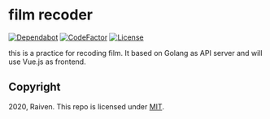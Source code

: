# film recoder

[![Dependabot](https://api.dependabot.com/badges/status?host=github&repo=omegaatt36/film36exp&identifier=237454776)](https://app.dependabot.com/accounts/omegaatt36/repos/237454776)
[![CodeFactor](https://www.codefactor.io/repository/github/omegaatt36/film36exp/badge)](https://www.codefactor.io/repository/github/omegaatt36/film36exp)
[![License](https://img.shields.io/github/license/omegaatt36/film36exp)](/LICENSE)

this is a practice for recoding film. It based on Golang as API server and will use Vue.js as frontend.

## Copyright

2020, Raiven. This repo is licensed under [MIT](https://opensource.org/licenses/MIT).